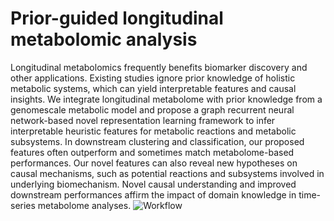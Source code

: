 # Prior-guided longitudinal metabolomic analysis
Longitudinal metabolomics frequently benefits biomarker discovery and other applications. Existing studies ignore prior knowledge of holistic metabolic systems, which can yield interpretable features and causal insights. We integrate longitudinal metabolome with prior knowledge from a genomescale metabolic model and propose a graph recurrent neural network-based novel representation learning framework to infer interpretable heuristic features for metabolic reactions and metabolic subsystems. In downstream clustering and classification, our proposed features often outperform and sometimes match metabolome-based performances. Our novel features can also reveal new hypotheses on causal mechanisms, such as potential reactions and subsystems involved in underlying biomechanism. Novel causal understanding and improved downstream performances affirm the impact of domain knowledge in time-series metabolome analyses.
![Workflow](https://github.com/user-attachments/assets/dadffc46-5922-4291-acf9-38ee9324d3f8)
